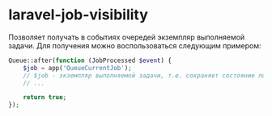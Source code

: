 # laravel-job-visibility
Позволяет получать в событиях очередей экземпляр выполняемой задачи.
Для получения можно воспользоваться следующим примером:
```php
Queue::after(function (JobProcessed $event) {
    $job = app('QueueCurrentJob');
    // $job - экземпляр выполняемой задачи, т.е. сохраняет состояние после выполнения задачи
    // ...

    return true;
});
```